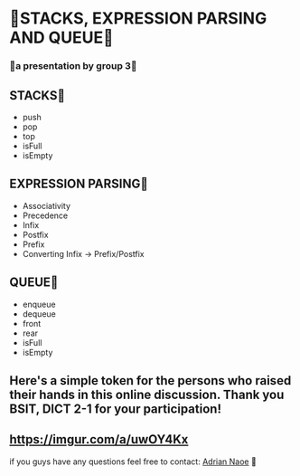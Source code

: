 # 👋STACKS, EXPRESSION PARSING AND QUEUE👋
### 🌟a presentation by group 3🌟


## STACKS🌟
- push
- pop
- top
- isFull
- isEmpty


## EXPRESSION PARSING🌟
 - Associativity
 - Precedence
 - Infix
 - Postfix
 - Prefix
 - Converting Infix -> Prefix/Postfix


## QUEUE🌟
- enqueue
- dequeue
- front
- rear
- isFull
- isEmpty

## Here's a simple token for the persons who raised their hands in this online discussion. Thank you BSIT, DICT 2-1 for your participation!
https://imgur.com/a/uwOY4Kx
---

if you guys have any questions feel free to contact:
[Adrian Naoe](https://www.facebook.com/tyla.naoe.24) 🌟

